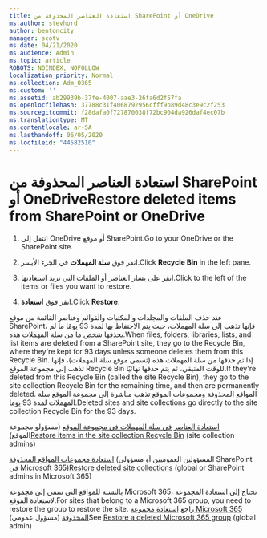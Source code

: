 ```yaml
---
title: استعادة العناصر المحذوفة من SharePoint أو OneDrive
ms.author: stevhord
author: bentoncity
manager: scotv
ms.date: 04/21/2020
ms.audience: Admin
ms.topic: article
ROBOTS: NOINDEX, NOFOLLOW
localization_priority: Normal
ms.collection: Adm_O365
ms.custom: ''
ms.assetid: ab29939b-37fe-4007-aae3-26fa6d2f57fa
ms.openlocfilehash: 37788c31f4068792956cfff9b89d48c3e9c2f253
ms.sourcegitcommit: f28dafa0f727870038f72bc904da926daf4ec07b
ms.translationtype: MT
ms.contentlocale: ar-SA
ms.lasthandoff: 06/05/2020
ms.locfileid: "44582510"
---
```

# <a name="restore-deleted-items-from-sharepoint-or-onedrive"></a><span data-ttu-id="35821-102">استعادة العناصر المحذوفة من SharePoint أو OneDrive</span><span class="sxs-lookup"><span data-stu-id="35821-102">Restore deleted items from SharePoint or OneDrive</span></span>

1. <span data-ttu-id="35821-103">انتقل إلى OneDrive أو موقع SharePoint.</span><span class="sxs-lookup"><span data-stu-id="35821-103">Go to your OneDrive or the SharePoint site.</span></span>
    
2. <span data-ttu-id="35821-104">انقر فوق **سلة المهملات** في الجزء الأيسر.</span><span class="sxs-lookup"><span data-stu-id="35821-104">Click **Recycle Bin** in the left pane.</span></span> 
    
3. <span data-ttu-id="35821-105">انقر على يسار العناصر أو الملفات التي تريد استعادتها.</span><span class="sxs-lookup"><span data-stu-id="35821-105">Click to the left of the items or files you want to restore.</span></span>
    
4. <span data-ttu-id="35821-106">انقر فوق **استعادة**.</span><span class="sxs-lookup"><span data-stu-id="35821-106">Click **Restore**.</span></span> 
    
<span data-ttu-id="35821-107">عند حذف الملفات والمجلدات والمكتبات والقوائم وعناصر القائمة من موقع SharePoint، فإنها تذهب إلى سلة المهملات، حيث يتم الاحتفاظ بها لمدة 93 يومًا ما لم يحذفها شخص ما من سلة المهملات هذه.</span><span class="sxs-lookup"><span data-stu-id="35821-107">When files, folders, libraries, lists, and list items are deleted from a SharePoint site, they go to the Recycle Bin, where they're kept for 93 days unless someone deletes them from this Recycle Bin.</span></span> <span data-ttu-id="35821-108">إذا تم حذفها من سلة المهملات هذه (تسمى موقع سلة المهملات)، فإنها تذهب إلى مجموعة الموقع Recycle Bin للوقت المتبقي، ثم يتم حذفها نهائيًا.</span><span class="sxs-lookup"><span data-stu-id="35821-108">If they're deleted from this Recycle Bin (called the site Recycle Bin), they go to the site collection Recycle Bin for the remaining time, and then are permanently deleted.</span></span> <span data-ttu-id="35821-109">المواقع المحذوفة ومجموعات الموقع تذهب مباشرة إلى مجموعة الموقع سلة المهملات لمدة 93 يوما.</span><span class="sxs-lookup"><span data-stu-id="35821-109">Deleted sites and site collections go directly to the site collection Recycle Bin for the 93 days.</span></span>
  
<span data-ttu-id="35821-110">[استعادة العناصر في سلة المهملات في مجموعة الموقع](https://go.microsoft.com/fwlink/?linkid=867800) (مسؤولو مجموعة الموقع)</span><span class="sxs-lookup"><span data-stu-id="35821-110">[Restore items in the site collection Recycle Bin](https://go.microsoft.com/fwlink/?linkid=867800) (site collection admins)</span></span> 
  
<span data-ttu-id="35821-111">[استعادة مجموعات المواقع المحذوفة](https://go.microsoft.com/fwlink/?linkid=867660) (المسؤولين العموميين أو مسؤولي SharePoint في Microsoft 365)</span><span class="sxs-lookup"><span data-stu-id="35821-111">[Restore deleted site collections](https://go.microsoft.com/fwlink/?linkid=867660) (global or SharePoint admins in Microsoft 365)</span></span> 
  
<span data-ttu-id="35821-112">بالنسبة للمواقع التي تنتمي إلى مجموعة Microsoft 365، تحتاج إلى استعادة المجموعة لاستعادة الموقع.</span><span class="sxs-lookup"><span data-stu-id="35821-112">For sites that belong to a Microsoft 365 group, you need to restore the group to restore the site.</span></span> <span data-ttu-id="35821-113">راجع [استعادة مجموعة Microsoft 365 المحذوفة](https://go.microsoft.com/fwlink/?linkid=867802) (مسؤول عمومي)</span><span class="sxs-lookup"><span data-stu-id="35821-113">See [Restore a deleted Microsoft 365 group](https://go.microsoft.com/fwlink/?linkid=867802) (global admin)</span></span> 
  

